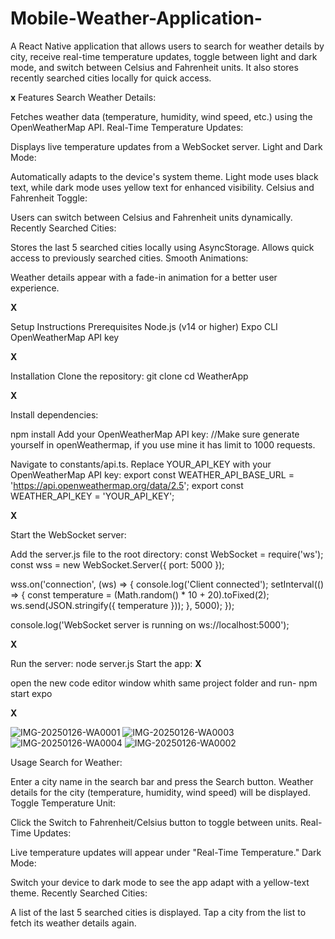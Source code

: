 # Mobile-Weather-Application-
A React Native application that allows users to search for weather details by city, receive real-time temperature updates, toggle between light and dark mode, and switch between Celsius and Fahrenheit units. It also stores recently searched cities locally for quick access.

______x______
Features
Search Weather Details:

Fetches weather data (temperature, humidity, wind speed, etc.) using the OpenWeatherMap API.
Real-Time Temperature Updates:

Displays live temperature updates from a WebSocket server.
Light and Dark Mode:

Automatically adapts to the device's system theme.
Light mode uses black text, while dark mode uses yellow text for enhanced visibility.
Celsius and Fahrenheit Toggle:

Users can switch between Celsius and Fahrenheit units dynamically.
Recently Searched Cities:

Stores the last 5 searched cities locally using AsyncStorage.
Allows quick access to previously searched cities.
Smooth Animations:

Weather details appear with a fade-in animation for a better user experience.

______X______

Setup Instructions
Prerequisites
Node.js (v14 or higher)
Expo CLI
OpenWeatherMap API key

______X______

Installation
Clone the repository:
git clone <repository-url>
cd WeatherApp

______X______

Install dependencies:

npm install
Add your OpenWeatherMap API key: //Make sure generate yourself in openWeathermap, if you use mine it has limit to 1000 requests.

Navigate to constants/api.ts.
Replace YOUR_API_KEY with your OpenWeatherMap API key:
export const WEATHER_API_BASE_URL = 'https://api.openweathermap.org/data/2.5';
export const WEATHER_API_KEY = 'YOUR_API_KEY';

______X______

Start the WebSocket server:

Add the server.js file to the root directory:
const WebSocket = require('ws');
const wss = new WebSocket.Server({ port: 5000 });

wss.on('connection', (ws) => {
  console.log('Client connected');
  setInterval(() => {
    const temperature = (Math.random() * 10 + 20).toFixed(2);
    ws.send(JSON.stringify({ temperature }));
  }, 5000);
});

console.log('WebSocket server is running on ws://localhost:5000');

______X______

Run the server:
node server.js
Start the app:
______X______

open the new code editor window whith same project folder and run- 
npm start expo

______X______

![IMG-20250126-WA0001](https://github.com/user-attachments/assets/920b4eb0-8ef2-43fe-9dfd-00676d66daea)
![IMG-20250126-WA0003](https://github.com/user-attachments/assets/3f4c7809-24b8-4728-84de-63aa4a53c4ea)
![IMG-20250126-WA0004](https://github.com/user-attachments/assets/b835c40f-dc5d-43ca-be07-89776a469a5a)
![IMG-20250126-WA0002](https://github.com/user-attachments/assets/9d1bef6b-aad1-4b6f-9f5e-1af00b5e593c)



Usage
Search for Weather:

Enter a city name in the search bar and press the Search button.
Weather details for the city (temperature, humidity, wind speed) will be displayed.
Toggle Temperature Unit:

Click the Switch to Fahrenheit/Celsius button to toggle between units.
Real-Time Updates:

Live temperature updates will appear under "Real-Time Temperature."
Dark Mode:

Switch your device to dark mode to see the app adapt with a yellow-text theme.
Recently Searched Cities:

A list of the last 5 searched cities is displayed.
Tap a city from the list to fetch its weather details again.
